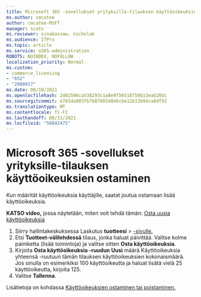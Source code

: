 ```yaml
---
title: Microsoft 365 -sovellukset yrityksille-tilauksen käyttöoikeuksien ostaminen
ms.author: cmcatee
author: cmcatee-MSFT
manager: scotv
ms.reviewer: sinakassaw, nicholak
ms.audience: ITPro
ms.topic: article
ms.service: o365-administration
ROBOTS: NOINDEX, NOFOLLOW
localization_priority: Normal
ms.custom:
- commerce_licensing
- "652"
- "2000017"
ms.date: 08/10/2021
ms.openlocfilehash: 2d02506ca538293c1a8e9f56518759b13eab20dc
ms.sourcegitcommit: e781da003fb7b878854846cbe12b13b9dca8df92
ms.translationtype: MT
ms.contentlocale: fi-FI
ms.lasthandoff: 08/31/2021
ms.locfileid: "58842475"
---
```

# <a name="how-to-buy-licenses-for-your-microsoft-365-apps-for-business-subscription"></a>Microsoft 365 -sovellukset yrityksille-tilauksen käyttöoikeuksien ostaminen

Kun määrität käyttöoikeuksia käyttäjille, saatat joutua ostamaan lisää käyttöoikeuksia.

**KATSO video,** jossa näytetään, miten voit tehdä tämän: [Osta uusia käyttöoikeuksia](https://go.microsoft.com/fwlink/p/?linkid=2154857)
  
1. Siirry hallintakeskuksessa Laskutus **tuotteesi**  >  [-sivulle.](https://go.microsoft.com/fwlink/p/?linkid=842054)
2. Etsi **Tuotteet-välilehdessä** tilaus, jonka haluat päivittää. Valitse kolme painiketta (lisää toimintoja) ja valitse sitten **Osta käyttöoikeuksia**.
3. Kirjoita **Osta käyttöoikeuksia -ruudun** **Uusi**  määrä Käyttöoikeuksia yhteensä -ruutuun tämän tilauksen käyttöoikeuksien kokonaismäärä. Jos sinulla on esimerkiksi 100 käyttöoikeutta ja haluat lisätä vielä 25 käyttöoikeutta, kirjoita 125.
4. Valitse **Tallenna**.

Lisätietoja on kohdassa [Käyttöoikeuksien ostaminen tai poistaminen.](https://docs.microsoft.com/microsoft-365/commerce/licenses/buy-licenses)